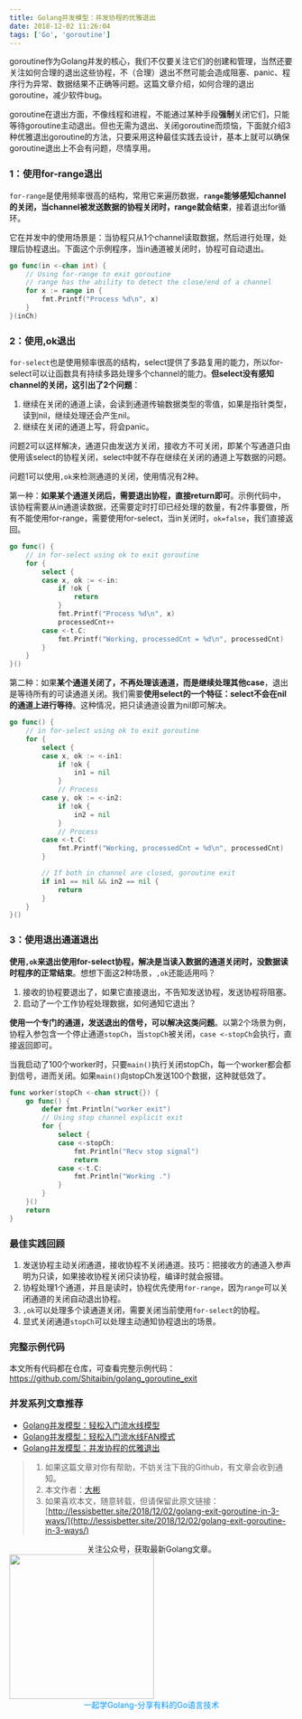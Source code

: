 ```yaml
---
title: Golang并发模型：并发协程的优雅退出
date: 2018-12-02 11:26:04
tags: ['Go', 'goroutine']
---
```



goroutine作为Golang并发的核心，我们不仅要关注它们的创建和管理，当然还要关注如何合理的退出这些协程，不（合理）退出不然可能会造成阻塞、panic、程序行为异常、数据结果不正确等问题。这篇文章介绍，如何合理的退出goroutine，减少软件bug。

goroutine在退出方面，不像线程和进程，不能通过某种手段**强制**关闭它们，只能等待goroutine主动退出。但也无需为退出、关闭goroutine而烦恼，下面就介绍3种优雅退出goroutine的方法，只要采用这种最佳实践去设计，基本上就可以确保goroutine退出上不会有问题，尽情享用。

### 1：使用for-range退出

`for-range`是使用频率很高的结构，常用它来遍历数据，**`range`能够感知channel的关闭，当channel被发送数据的协程关闭时，range就会结束**，接着退出for循环。

<!--more-->

它在并发中的使用场景是：当协程只从1个channel读取数据，然后进行处理，处理后协程退出。下面这个示例程序，当in通道被关闭时，协程可自动退出。

```go
go func(in <-chan int) {
    // Using for-range to exit goroutine
    // range has the ability to detect the close/end of a channel
    for x := range in {
        fmt.Printf("Process %d\n", x)
    }
}(inCh)
```

### 2：使用,ok退出

`for-select`也是使用频率很高的结构，select提供了多路复用的能力，所以for-select可以让函数具有持续多路处理多个channel的能力。**但select没有感知channel的关闭，这引出了2个问题**：
1. 继续在关闭的通道上读，会读到通道传输数据类型的零值，如果是指针类型，读到nil，继续处理还会产生nil。
2. 继续在关闭的通道上写，将会panic。

问题2可以这样解决，通道只由发送方关闭，接收方不可关闭，即某个写通道只由使用该select的协程关闭，select中就不存在继续在关闭的通道上写数据的问题。

问题1可以使用`,ok`来检测通道的关闭，使用情况有2种。

第一种：**如果某个通道关闭后，需要退出协程，直接return即可**。示例代码中，该协程需要从in通道读数据，还需要定时打印已经处理的数量，有2件事要做，所有不能使用for-range，需要使用for-select，当in关闭时，`ok=false`，我们直接返回。

```go
go func() {
	// in for-select using ok to exit goroutine
	for {
		select {
		case x, ok := <-in:
			if !ok {
				return
			}
			fmt.Printf("Process %d\n", x)
			processedCnt++
		case <-t.C:
			fmt.Printf("Working, processedCnt = %d\n", processedCnt)
		}
	}
}()
```

第二种：如果**某个通道关闭了，不再处理该通道，而是继续处理其他case**，退出是等待所有的可读通道关闭。我们需要**使用select的一个特征：select不会在nil的通道上进行等待**。这种情况，把只读通道设置为nil即可解决。

```go
go func() {
	// in for-select using ok to exit goroutine
	for {
		select {
		case x, ok := <-in1:
			if !ok {
				in1 = nil
			}
			// Process
		case y, ok := <-in2:
			if !ok {
				in2 = nil
			}
			// Process
		case <-t.C:
			fmt.Printf("Working, processedCnt = %d\n", processedCnt)
		}

		// If both in channel are closed, goroutine exit
		if in1 == nil && in2 == nil {
			return
		}
	}
}()
```

### 3：使用退出通道退出

**使用`,ok`来退出使用for-select协程，解决是当读入数据的通道关闭时，没数据读时程序的正常结束**。想想下面这2种场景，`,ok`还能适用吗？

1. 接收的协程要退出了，如果它直接退出，不告知发送协程，发送协程将阻塞。
2. 启动了一个工作协程处理数据，如何通知它退出？

**使用一个专门的通道，发送退出的信号，可以解决这类问题**。以第2个场景为例，协程入参包含一个停止通道`stopCh`，当`stopCh`被关闭，`case <-stopCh`会执行，直接返回即可。

当我启动了100个worker时，只要`main()`执行关闭stopCh，每一个worker都会都到信号，进而关闭。如果`main()`向stopCh发送100个数据，这种就低效了。

```go
func worker(stopCh <-chan struct{}) {
	go func() {
		defer fmt.Println("worker exit")
		// Using stop channel explicit exit
		for {
			select {
			case <-stopCh:
				fmt.Println("Recv stop signal")
				return
			case <-t.C:
				fmt.Println("Working .")
			}
		}
	}()
	return
}
```

### 最佳实践回顾

1. 发送协程主动关闭通道，接收协程不关闭通道。技巧：把接收方的通道入参声明为只读，如果接收协程关闭只读协程，编译时就会报错。
2. 协程处理1个通道，并且是读时，协程优先使用`for-range`，因为`range`可以关闭通道的关闭自动退出协程。
3. `,ok`可以处理多个读通道关闭，需要关闭当前使用`for-select`的协程。
4. 显式关闭通道`stopCh`可以处理主动通知协程退出的场景。

### 完整示例代码

本文所有代码都在仓库，可查看完整示例代码：https://github.com/Shitaibin/golang_goroutine_exit

### 并发系列文章推荐
- [Golang并发模型：轻松入门流水线模型](http://lessisbetter.site/2018/11/16/golang-introduction-to-pipeline/)
- [Golang并发模型：轻松入门流水线FAN模式](http://lessisbetter.site/2018/11/28/golang-pipeline-fan-model/)
- [Golang并发模型：并发协程的优雅退出](http://lessisbetter.site/2018/12/02/golang-exit-goroutine-in-3-ways/)


> 1. 如果这篇文章对你有帮助，不妨关注下我的Github，有文章会收到通知。
> 2. 本文作者：[大彬](http://lessisbetter.site/about/)
> 3. 如果喜欢本文，随意转载，但请保留此原文链接：[http://lessisbetter.site/2018/12/02/golang-exit-goroutine-in-3-ways/](http://lessisbetter.site/2018/12/02/golang-exit-goroutine-in-3-ways/)


<div style="text-align:center">关注公众号，获取最新Golang文章。</div>

<img src="http://img.lessisbetter.site/image/png/gzh/gzh-%E5%B8%A6%E5%AD%97%E4%BA%8C%E7%BB%B4%E7%A0%81.png" style="border:0" width="256" hegiht="30" align=center />


<div style="color:#0096FF; text-align:center">一起学Golang-分享有料的Go语言技术</div>